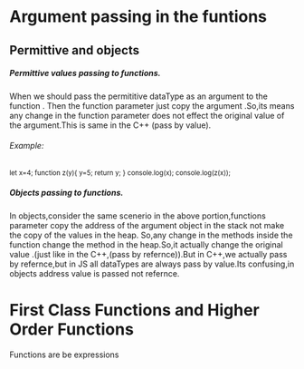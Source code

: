 # Argument passing in the funtions
## Permittive and objects 
##### Permittive values passing to functions.
 When we should pass the permititive dataType as an argument to the function .
 Then the function parameter just copy the argument .So,its means any change in the
 function parameter does not effect the original value of the argument.This is same
 in the C++ (pass by value).
 ###### Example:
  <sub>
   let x=4; 
    function z(y){ 
     y=5; 
     return y; 
   } 
 console.log(x); 
 console.log(z(x)); </sub>
 
##### Objects passing to functions.
 In objects,consider the same scenerio in the above portion,functions parameter copy the
 address of the argument object in the stack not make the copy of the values in the heap.
 So,any change in the methods inside the function change the method in the heap.So,it actually 
 change the original value .(just like in the C++,(pass by refernce)).But in C++,we actually
 pass by refernce,but in JS all dataTypes are always pass by value.Its confusing,in objects 
 address value is passed not refernce.


# First Class Functions and Higher Order Functions
 Functions are be expressions